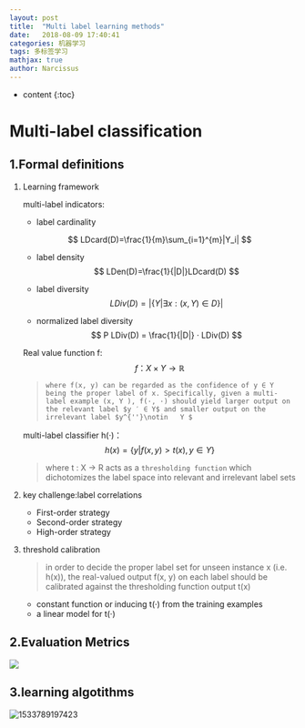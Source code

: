 ```yaml
---
layout: post
title:  "Multi label learning methods"
date:   2018-08-09 17:40:41
categories: 机器学习
tags: 多标签学习
mathjax: true
author: Narcissus
---
```

* content
{:toc}
# Multi-label classification

## 1.Formal definitions

1. Learning framework  

   multi-label indicators:

   - label cardinality 

   $$
   LDcard(D)=\frac{1}{m}\sum_{i=1}^{m}|Y_i|
   $$

   - label density 
     $$
     LDen(D)=\frac{1}{|D|}LDcard(D)
     $$

   - label diversity 
     $$
     LDiv(D)=|\{Y|\exists x:(x,Y)\in D\}|
     $$

   - normalized label diversity
     $$
     P LDiv(D) = \frac{1}{|D|} · LDiv(D)
     $$










   Real value function f:
$$
   f：X\times Y\rightarrow \mathbb{R}
$$

   > 	 where f(x, y) can be regarded as the confidence of y ∈ Y being the proper label of x. Specifically, given a multi-label example (x, Y ), f(·, ·) should yield larger output on the relevant label $y ′ ∈ Y$ and smaller output on the irrelevant label $y^{''}\notin   Y $

   multi-label classifier h(·)：
$$
   h(x) = \{y | f(x, y) > t(x), y ∈ Y\} 
$$

   > where t : X → R acts as a `thresholding function` which dichotomizes the label space into relevant and irrelevant label sets 

   

2. key challenge:label correlations 

   - First-order strategy 
   - Second-order strategy
   - High-order strategy 

3. threshold calibration

   > in order to decide the proper label set for unseen instance x (i.e. h(x)), the real-valued output f(x, y) on each label should be calibrated against the thresholding function output t(x) 

   - constant function or inducing t(·) from the training examples 
   - a linear model for t(·) 

## 2.Evaluation Metrics

![](https://ws1.sinaimg.cn/large/005IsqTWly1fu3c8mtezej30iz0amt9z.jpg)

## 3.learning algotithms

![1533789197423](C:\Users\nian.000\AppData\Local\Temp\1533789197423.png)

